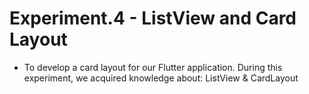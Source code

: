 
# Experiment.4 - ListView and Card Layout

- To develop a card layout for our Flutter application.	During this experiment, we acquired knowledge about: ListView &	CardLayout
